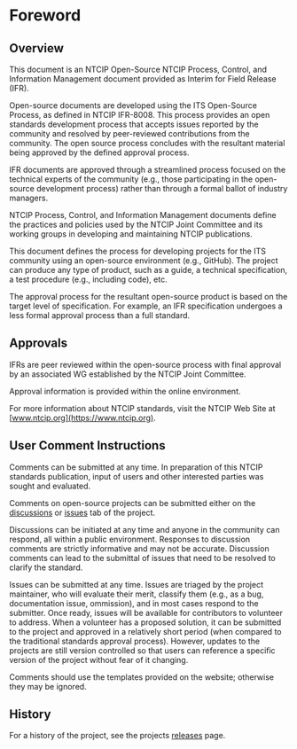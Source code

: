 # Foreword

## Overview

This document is an NTCIP Open-Source NTCIP
Process, Control, and Information Management document provided as Interim for Field Release (IFR).

Open-source documents are developed using the ITS Open-Source Process, as
defined in NTCIP IFR-8008. This process provides an open standards development
process that accepts issues reported by the community and resolved by
peer-reviewed contributions from the community. The open source process
concludes with the resultant material being approved by the defined approval
process.

IFR documents are approved through a streamlined process focused
on the technical experts of the community (e.g., those participating in the
open-source development process) rather than through a formal ballot of industry
managers.

NTCIP Process, Control, and Information Management documents define the
practices and policies used by the NTCIP Joint Committee and its working groups
in developing and maintaining NTCIP publications.

This document defines the process for developing projects for the ITS community
using an open-source environment (e.g., GitHub). The project can produce any
type of product, such as a guide, a technical specification, a test procedure
(e.g., including code), etc.

The approval process for the resultant open-source product is based on the
target level of specification. For example, an IFR specification undergoes a less formal approval process than a full standard.

## Approvals

IFRs are peer reviewed within the open-source process
with final approval by an associated WG established by the NTCIP Joint
Committee.

Approval information is provided within the online environment.

For more information about NTCIP standards, visit the NTCIP Web Site at
[www.ntcip.org](https://www.ntcip.org).

## User Comment Instructions

Comments can be submitted at any time. In preparation of this NTCIP standards
publication, input of users and other interested parties was sought and
evaluated.

Comments on open-source projects can be submitted either on the
[discussions](https://github.com/k-vaughn/ITS-open-source/discussions)
or [issues](https://github.com/k-vaughn/ITS-open-source/issues) tab of the
project.

Discussions can be initiated at any time and anyone in the community can
respond, all within a public environment. Responses to discussion comments are
strictly informative and may not be accurate. Discussion comments can lead to
the submittal of issues that need to be resolved to clarify the standard.

Issues can be submitted at any time. Issues are triaged by the project
maintainer, who will evaluate their merit, classify them (e.g., as a bug,
documentation issue, ommission), and in most cases respond to the submitter.
Once ready, issues will be available for contributors to volunteer to address.
When a volunteer has a proposed solution, it can be submitted to the project and
approved in a relatively short period (when compared to the traditional
standards approval process). However, updates to the projects are still version
controlled so that users can reference a specific version of the project without
fear of it changing.

Comments should use the templates provided on the website; otherwise they may be ignored.

## History

For a history of the project, see the projects
[releases](https://github.com/ite-org/ITS-open-source/releases) page.
